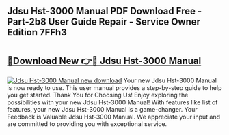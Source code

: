 ## Jdsu Hst-3000 Manual PDF Download Free - Part-2b8 User Guide Repair - Service Owner Edition 7FFh3

# <h2><a href="http://bc15809.oget.top/?id=Jdsu+Hst-3000+Manual">🔗Download New 👉🔴 Jdsu Hst-3000 Manual</a></h2>

[![Jdsu Hst-3000 Manual new download](https://i.imgur.com/5g1atiW.png)](http://bc15809.oget.top/?id=Jdsu+Hst-3000+Manual)
Your new Jdsu Hst-3000 Manual is now ready to use. This user manual provides a step-by-step guide to help you get started. Thank You for Choosing Us! Enjoy exploring the possibilities with your new Jdsu Hst-3000 Manual! With features like list of features, your new Jdsu Hst-3000 Manual is a game-changer. Your Feedback is Valuable Jdsu Hst-3000 Manual. We appreciate your input and are committed to providing you with exceptional service.
